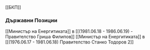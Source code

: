 [[БКП]]

### Държавни Позиции
[[Министър на Енергитиката]] в [[(1981.06.18 - 1986.06.19) - Правителство Гриша Филипов]]
[[Министър на Енергитиката]] в [[(1976.06.17 - 1981.06.18) Правителство Станко Тодоров 2]]